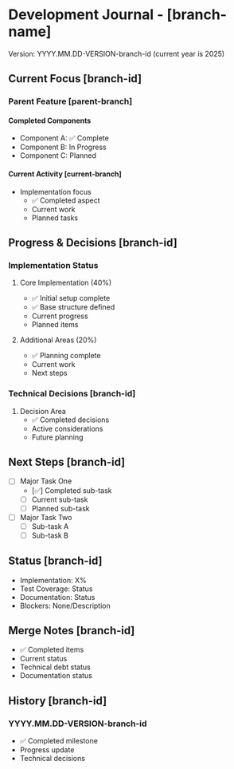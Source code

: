 # Development Journal - [branch-name]
Version: YYYY.MM.DD-VERSION-branch-id (current year is 2025)

## Current Focus [branch-id]
### Parent Feature [parent-branch]
#### Completed Components
- Component A: ✅ Complete
- Component B: In Progress
- Component C: Planned

#### Current Activity [current-branch]
- Implementation focus
  - ✅ Completed aspect
  - Current work
  - Planned tasks

## Progress & Decisions [branch-id]
### Implementation Status
1. Core Implementation (40%)
   - ✅ Initial setup complete
   - ✅ Base structure defined
   - Current progress
   - Planned items

2. Additional Areas (20%)
   - ✅ Planning complete
   - Current work
   - Next steps

### Technical Decisions [branch-id]
1. Decision Area
   - ✅ Completed decisions
   - Active considerations
   - Future planning

## Next Steps [branch-id]
- [ ] Major Task One
  - [✅] Completed sub-task
  - [ ] Current sub-task
  - [ ] Planned sub-task

- [ ] Major Task Two
  - [ ] Sub-task A
  - [ ] Sub-task B

## Status [branch-id]
- Implementation: X%
- Test Coverage: Status
- Documentation: Status
- Blockers: None/Description

## Merge Notes [branch-id]
- ✅ Completed items
- Current status
- Technical debt status
- Documentation status

## History [branch-id]
### YYYY.MM.DD-VERSION-branch-id
- ✅ Completed milestone
- Progress update
- Technical decisions
